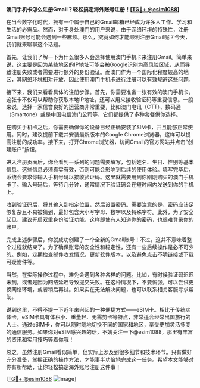 **澳门手机卡怎么注册Gmail？轻松搞定海外账号注册！[[TG💪+ @esim1088](https://t.me/s/esim1088)]**

在当今数字化时代，拥有一个属于自己的Gmail邮箱已经成为许多人工作、学习和生活的必需品。然而，对于身处澳门的用户来说，由于网络环境的特殊性，注册Gmail账号可能会遇到一些麻烦。那么，究竟如何才能顺利注册Gmail呢？今天，我们就来聊聊这个话题。

首先，让我们了解一下为什么很多人会选择使用澳门手机卡来注册Gmail。简单来说，这主要是因为某些地区的IP地址可能会被Google识别为高风险区域，从而导致注册失败或者需要进行额外的身份验证。而澳门作为一个国际化程度较高的地区，其网络环境相对开放，因此使用澳门手机卡进行注册可以有效规避这些问题。

接下来，我们来看看具体的注册步骤。首先，你需要准备一张有效的澳门手机卡。这张卡不仅可以帮助你获取本地IP地址，还可以用来接收验证码等重要信息。一般来说，选择一家信誉良好的运营商非常重要，比如澳门电讯（CTT）、数码通（Smartone）或是中国电信澳门公司等，它们都提供了多种套餐供你选择。

在购买手机卡之后，你需要确保你的设备已经正确安装了SIM卡，并且能够正常使用。同时，建议提前下载并安装最新版本的Google Chrome浏览器，这样可以提高注册的成功率。接下来，打开Chrome浏览器，访问Gmail的官方网站并点击“创建账户”按钮。

进入注册页面后，你会看到一系列的问题需要填写，包括姓名、生日、性别等基本信息。这些信息必须真实有效，否则可能会影响到后续的使用体验。填写完毕后，系统会要求你输入手机号码以接收验证码。这里就需要用到你刚刚购买的澳门手机卡了。输入号码后，等待几分钟，通常情况下验证码会在短时间内发送到你的手机上。

收到验证码后，将其输入到指定位置，然后设置密码。需要注意的是，密码应该足够复杂且不易被猜到，最好包含大小写字母、数字以及特殊字符。此外，为了安全起见，建议开启双重身份验证功能，这样即使有人知道你的密码，也很难登录你的账户。

完成上述步骤后，你就成功创建了一个全新的Gmail账号！不过，这并不意味着整个过程就结束了。为了确保账号的安全性和稳定性，还有一些后续操作是必不可少的。例如，定期检查邮件收发情况，更新软件版本，以及避免点击不明链接或下载可疑附件等。

当然，在实际操作过程中，难免会遇到各种各样的问题。比如，有时候验证码迟迟未到，或者是因为网络延迟导致提交失败。在这种情况下，不要慌张，可以尝试更换网络环境，或者稍后再试。如果实在无法解决问题，也可以联系相关客服寻求帮助。

说到这里，不得不提一下近年来兴起的一种便捷方式——eSIM卡。相比于传统实体卡，eSIM卡具有体积小、重量轻、无需剪卡等特点，非常适合经常出国旅行的人士。通过eSIM卡，你可以随时随地切换不同的国家和地区，享受更加灵活多变的通信服务。如果你对eSIM感兴趣的话，不妨关注一下@esim1088，那里有丰富的资讯和实用技巧等着你哦！

总之，虽然注册Gmail看似简单，但实际上涉及到很多细节和技术环节。只有做好充分准备，掌握正确的操作方法，才能事半功倍地完成这一任务。希望本文能够对你有所帮助，让你轻松搞定海外账号注册这件事！

[[TG💪+ @esim1088](https://t.me/s/esim1088) ![Image](https://i.postimg.cc/4NQfJmqS/Snipaste-2025-05-13-00-14-12.png)]